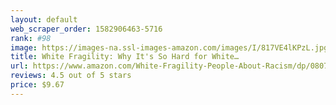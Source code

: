 ```yaml
---
layout: default 
﻿web_scraper_order: 1582906463-5716
rank: #98
image: https://images-na.ssl-images-amazon.com/images/I/817VE4lKPzL.jpg
title: White Fragility: Why It's So Hard for White…
url: https://www.amazon.com/White-Fragility-People-About-Racism/dp/0807047414/ref=zg_mw_books_98?_encoding=UTF8&psc=1&refRID=F7CXJB6QSX8DPP0KMBZS
reviews: 4.5 out of 5 stars
price: $9.67 
---
```

